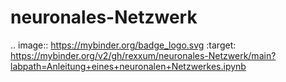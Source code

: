 # neuronales-Netzwerk


.. image:: https://mybinder.org/badge_logo.svg
 :target: https://mybinder.org/v2/gh/rexxum/neuronales-Netzwerk/main?labpath=Anleitung+eines+neuronalen+Netzwerkes.ipynb
